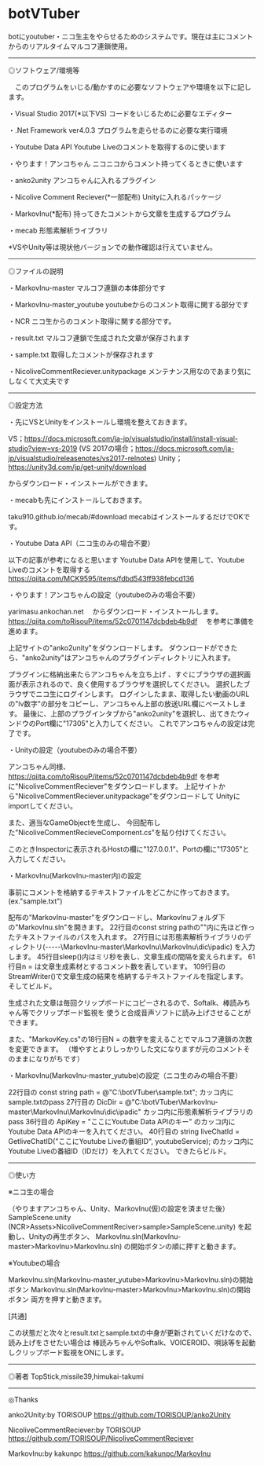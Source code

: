 ﻿# botVTuber
botにyoutuber・ニコ生主をやらせるためのシステムです。現在は主にコメントからのリアルタイムマルコフ連鎖使用。


-------------------------------------------------------------------------------------------------------------------


◎ソフトウェア/環境等


　このプログラムをいじる/動かすのに必要なソフトウェアや環境を以下に記します。


・Visual Studio 2017(*以下VS)
コードをいじるために必要なエディター
 
・.Net Framework ver4.0.3
プログラムを走らせるのに必要な実行環境 

・Youtube Data API
Youtube Liveのコメントを取得するのに使います

・やります！アンコちゃん
ニコニコからコメント持ってくるときに使います

・anko2unity
アンコちゃんに入れるプラグイン

・Nicolive Comment Reciever(*一部配布)
Unityに入れるパッケージ

・MarkovInu(*配布)
持ってきたコメントから文章を生成するプログラム

・mecab
形態素解析ライブラリ
 

 *VSやUnity等は現状他バージョンでの動作確認は行えていません。

-------------------------------------------------------------------------------------------------------------------


◎ファイルの説明


・MarkovInu-master
マルコフ連鎖の本体部分です

・MarkovInu-master_youtube
youtubeからのコメント取得に関する部分です

・NCR
ニコ生からのコメント取得に関する部分です。

・result.txt
マルコフ連鎖で生成された文章が保存されます

・sample.txt
 取得したコメントが保存されます

・NicoliveCommentReciever.unitypackage
  メンテナンス用なのであまり気にしなくて大丈夫です

-------------------------------------------------------------------------------------------------------------------


◎設定方法


・先にVSとUnityをインストールし環境を整えておきます。

VS；https://docs.microsoft.com/ja-jp/visualstudio/install/install-visual-studio?view=vs-2019
(VS 2017の場合；https://docs.microsoft.com/ja-jp/visualstudio/releasenotes/vs2017-relnotes)
Unity；https://unity3d.com/jp/get-unity/download

からダウンロード・インストールができます。


・mecabも先にインストールしておきます。

taku910.github.io/mecab/#download
mecabはインストールするだけでOKです。


・Youtube Data API（ニコ生のみの場合不要）

以下の記事が参考になると思います
Youtube Data APIを使用して、Youtube Liveのコメントを取得する
https://qiita.com/MCK9595/items/fdbd543ff938febcd136


・やります！アンコちゃんの設定（youtubeのみの場合不要）

yarimasu.ankochan.net
　からダウンロード・インストールします。
https://qiita.com/toRisouP/items/52c0701147dcbdeb4b9df
　を参考に準備を進めます。

上記サイトの"anko2unity"をダウンロードします。
ダウンロードができたら、"anko2unity"はアンコちゃんのプラグインディレクトリに入れます。

プラグインに格納出来たらアンコちゃんを立ち上げ
、すぐにブラウザの選択画面が表示されるので、良く使用するブラウザを選択してください。
選択したブラウザでニコ生にログインします。
ログインしたまま、取得したい動画のURLの"lv数字"の部分をコピーし、アンコちゃん上部の放送URL欄にペーストします。
最後に、上部のプラグインタブから"anko2unity"を選択し、出てきたウィンドウのPort欄に"17305"と入力してください。
これでアンコちゃんの設定は完了です。


・Unityの設定（youtubeのみの場合不要）

アンコちゃん同様、
https://qiita.com/toRisouP/items/52c0701147dcbdeb4b9df
を参考に"NicoliveCommentReciever"をダウンロードします。
上記サイトから"NicoliveCommentReciever.unitypackage"をダウンロードして
Unityにimportしてください。

また、適当なGameObjectを生成し、
今回配布した"NicoliveCommentRecieveCompornent.cs"を貼り付けてください。

このときInspectorに表示されるHostの欄に"127.0.0.1"、Portの欄に"17305"と入力してください。


・MarkovInu(MarkovInu-master内)の設定

事前にコメントを格納するテキストファイルをどこかに作っておきます。(ex."sample.txt")

配布の"MarkovInu-master"をダウンロードし、MarkovInuフォルダ下の"MarkovInu.sln"を開きます。
22行目のconst string pathの""内に先ほど作ったテキストファイルのパスを入れます。
27行目には形態素解析ライブラリのディレクトリ(-----\MarkovInu-master\MarkovInu\MarkovInu\dic\ipadic)
を入力します。
45行目sleep()内はミリ秒を表し、文章生成の間隔を変えられます。
61行目n = は文章生成素材とするコメント数を表しています。
109行目のStreamWriter()で文章生成の結果を格納するテキストファイルを指定します。
そしてビルド。

生成された文章は毎回クリップボードにコピーされるので、Softalk、棒読みちゃん等でクリップボード監視を
使うと合成音声ソフトに読み上げさせることができます。

また、"MarkovKey.cs"の18行目N = の数字を変えることでマルコフ連鎖の次数を変更できます。
（増やすとよりしっかりした文になりますが元のコメントそのままになりがちです）


・MarkovInu(MarkovInu-master_yutube)の設定（ニコ生のみの場合不要）

22行目の  const string path = @"C:\botVTuber\sample.txt"; カッコ内にsample.txtのpass
27行目の DicDir = @"C:\botVTuber\MarkovInu-master\MarkovInu\MarkovInu\dic\ipadic" カッコ内に形態素解析ライブラリのpass
36行目の ApiKey = "ここにYoutube Data APIのキー" のカッコ内にYoutube Data APIのキーを入れてください。
40行目の   string liveChatId = GetliveChatID("ここにYoutube Liveの番組ID", youtubeService);
 のカッコ内にYoutube Liveの番組ID（IDだけ）を入れてください。
できたらビルド。

-------------------------------------------------------------------------------------------------------------------

◎使い方

※ニコ生の場合

（やりますアンコちゃん、Unity、MarkovInu(仮)の設定を済ませた後）
SampleScene.unity
 (NCR>Assets>NicoliveCommentReciver>sample>SampleScene.unity)
を起動し、Unityの再生ボタン、
 MarkovInu.sln(MarkovInu-master>MarkovInu>MarkovInu.sln)
の開始ボタンの順に押すと動きます。


※Youtubeの場合

MarkovInu.sln(MarkovInu-master_yutube>MarkovInu>MarkovInu.sln)の開始ボタン
MarkovInu.sln(MarkovInu-master>MarkovInu>MarkovInu.sln)の開始ボタン
両方を押すと動きます。


[共通]

この状態だと次々とresult.txtとsample.txtの中身が更新されていくだけなので、読み上げをさせたい場合は
棒読みちゃんやSoftalk、VOICEROID、唄詠等を起動しクリップボード監視をONにします。

-------------------------------------------------------------------------------------------------------------------

◎著者
TopStick,missile39,himukai-takumi

-------------------------------------------------------------------------------------------------------------------

◎Thanks

anko2Unity:by TORISOUP
https://github.com/TORISOUP/anko2Unity

NicoliveCommentReciever:by TORISOUP
https://github.com/TORISOUP/NicoliveCommentReciever

MarkovInu:by kakunpc
https://github.com/kakunpc/MarkovInu
